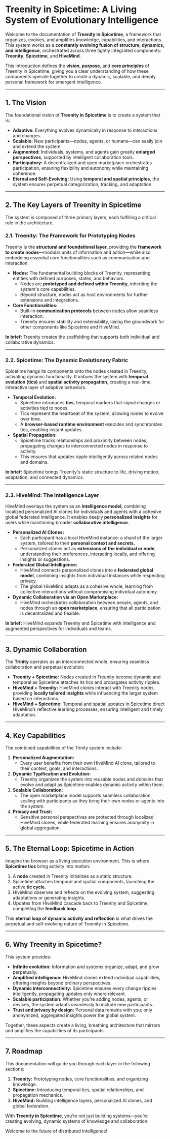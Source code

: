 # Treenity in Spicetime: A Living System of Evolutionary Intelligence

Welcome to the documentation of **Treenity in Spicetime**, a framework that organizes, evolves, and amplifies knowledge,
capabilities, and interactions. This system works as a **constantly evolving fusion of structure, dynamics, and
intelligence**, orchestrated across three tightly integrated components: **Treenity**, **Spicetime**, and **HiveMind**.

This introduction defines the **vision**, **purpose**, and **core principles** of Treenity in Spicetime, giving you a
clear understanding of how these components operate together to create a dynamic, scalable, and deeply personal
framework for emergent intelligence.

---

## **1. The Vision**

The foundational vision of **Treenity in Spicetime** is to create a system that is:

- **Adaptive:** Everything evolves dynamically in response to interactions and changes.
- **Scalable:** New participants—nodes, agents, or humans—can easily join and extend the system.
- **Augmented:** Individuals, systems, and agents gain greatly **enlarged perspectives**, supported by intelligent
  collaboration tools.
- **Participatory:** A decentralized and open marketplace orchestrates participation, ensuring flexibility and autonomy
  while maintaining coherence.
- **Eternal and Self-Evolving:** Using **temporal and spatial principles**, the system ensures perpetual categorization,
  tracking, and adaptation.

---

## **2. The Key Layers of Treenity in Spicetime**

The system is composed of three primary layers, each fulfilling a critical role in the architecture.

### **2.1. Treenity: The Framework for Prototyping Nodes**

Treenity is the **structural and foundational layer**, providing the **framework to create nodes**—modular units of
information and action—while also embedding essential core functionalities such as communication and interaction.

- **Nodes:** The fundamental building blocks of Treenity, representing entities with defined purposes, states, and
  behaviors.
    - Nodes are **prototyped and defined within Treenity**, inheriting the system's core capabilities.
    - Beyond structure, nodes act as host environments for further extensions and integrations.
- **Core Functionalities:**
    - Built-in **communication protocols** between nodes allow seamless interaction.
    - Treenity ensures stability and extensibility, laying the groundwork for other components like Spicetime and
      HiveMind.

**In brief:** Treenity creates the scaffolding that supports both individual and collaborative dynamics.

---

### **2.2. Spicetime: The Dynamic Evolutionary Fabric**

Spicetime hangs its components onto the nodes created in Treenity, activating dynamic functionality. It imbues the
system with **temporal evolution (tics)** and **spatial activity propagation**, creating a real-time, interactive layer
of adaptive behaviors.

- **Temporal Evolution:**
    - Spicetime introduces **tics**, temporal markers that signal changes or activities tied to nodes.
    - Tics represent the heartbeat of the system, allowing nodes to evolve over time.
    - A **browser-based runtime environment** executes and synchronizes tics, enabling instant updates.
- **Spatial Propagation:**
    - Spicetime tracks relationships and proximity between nodes, propagating changes to interconnected nodes in
      response to activity.
    - This ensures that updates ripple intelligently across related nodes and domains.

**In brief:** Spicetime brings Treenity's static structure to life, driving motion, adaptation, and connected dynamics.

---

### **2.3. HiveMind: The Intelligence Layer**

HiveMind overlays the system as an **intelligence model**, combining localized personalized AI clones for individuals
and agents with a cohesive global federated intelligence. It enables deeply **personalized insights** for users while
maintaining broader **collaborative intelligence**.

- **Personalized AI Clones:**
    - Each participant has a local HiveMind instance: a shard of the larger system, tailored to their **personal context
      and secrets.**
    - Personalized clones act as **extensions of the individual or node**, understanding their preferences, interacting
      locally, and offering insights or suggestions.
- **Federated Global Intelligence:**
    - HiveMind connects personalized clones into a **federated global model**, combining insights from individual
      instances while respecting privacy.
    - The global HiveMind adapts as a cohesive whole, learning from collective interactions without compromising
      individual autonomy.
- **Dynamic Collaboration via an Open Marketplace:**
    - HiveMind orchestrates collaboration between people, agents, and nodes through an **open marketplace**, ensuring
      that all participation is decentralized and flexible.

**In brief:** HiveMind expands Treenity and Spicetime with intelligence and augmented perspectives for individuals and
teams.

---

## **3. Dynamic Collaboration**

The **Trinity** operates as an interconnected whole, ensuring seamless collaboration and perpetual evolution:

- **Treenity + Spicetime:** Nodes created in Treenity become dynamic and temporal as Spicetime attaches its tics and
  propagates activity ripples.
- **HiveMind + Treenity:** HiveMind clones interact with Treenity nodes, providing **locally tailored insights** while
  influencing the larger system based on interactions.
- **HiveMind + Spicetime:** Temporal and spatial updates in Spicetime direct HiveMind’s reflective learning processes,
  ensuring intelligent and timely adaptation.

---

## **4. Key Capabilities**

The combined capabilities of the Trinity system include:

1. **Personalized Augmentation:**
    - Every user benefits from their own HiveMind AI clone, tailored to their context, goals, and interactions.
2. **Dynamic Typification and Evolution:**
    - Treenity organizes the system into reusable nodes and domains that evolve and adapt as Spicetime enables dynamic
      activity within them.
3. **Scalable Collaboration:**
    - The open marketplace model supports seamless collaboration, scaling with participants as they bring their own
      nodes or agents into the system.
4. **Privacy and Trust:**
    - Sensitive personal perspectives are protected through localized HiveMind clones, while federated learning ensures
      anonymity in global aggregation.

---

## **5. The Eternal Loop: Spicetime in Action**

Imagine the browser as a living execution environment. This is where **Spicetime tics** bring activity into motion:

1. A **node** created in Treenity initializes as a static structure.
2. Spicetime attaches temporal and spatial components, launching the active **tic cycle**.
3. HiveMind observes and reflects on the evolving system, suggesting adaptations or generating insights.
4. Updates from HiveMind cascade back to Treenity and Spicetime, completing the **feedback loop.**

This **eternal loop of dynamic activity and reflection** is what drives the perpetual and self-evolving nature of
Treenity in Spicetime.

---

## **6. Why Treenity in Spicetime?**

This system provides:

- **Infinite evolution:** Information and systems organize, adapt, and grow perpetually.
- **Amplified intelligence:** HiveMind clones extend individual capabilities, offering insights beyond ordinary
  perspectives.
- **Dynamic interconnectivity:** Spicetime ensures every change ripples intelligently, propagating updates only where
  relevant.
- **Scalable participation:** Whether you’re adding nodes, agents, or devices, the system adapts seamlessly to include
  new participants.
- **Trust and privacy by design:** Personal data remains with you; only anonymized, aggregated insights power the global
  system.

Together, these aspects create a living, breathing architecture that mirrors and amplifies the capabilities of its
participants.

---

## **7. Roadmap**

This documentation will guide you through each layer in the following sections:

1. **Treenity:** Prototyping nodes, core functionalities, and organizing knowledge.
2. **Spicetime:** Introducing temporal tics, spatial relationships, and propagation mechanics.
3. **HiveMind:** Building intelligence layers, personalized AI clones, and global federation.

With **Treenity in Spicetime**, you’re not just building systems—you’re creating evolving, dynamic systems of knowledge
and collaboration.

Welcome to the future of distributed intelligence!